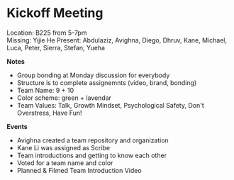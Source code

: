 # Kickoff Meeting 
Location: B225 from 5-7pm  
Missing: Yijie He
Present: Abdulaziz, Avighna, Diego, Dhruv, Kane, Michael, Luca, Peter, Sierra, Stefan, Yueha

**Notes**
- Group bonding at Monday discussion for everybody
- Structure is to complete assignemnts (video, brand, bonding)
- Team Name: 9 + 10
- Color scheme: green + lavendar
- Team Values: Talk, Growth Mindset, Psychological Safety, Don't Overstress, Have Fun!

**Events**  
- Avighna created a team repository and organization
- Kane Li was assigned as Scribe
- Team introductions and getting to know each other
- Voted for a team name and color
- Planned & Filmed Team Introduction Video